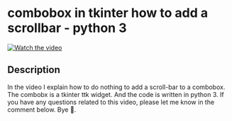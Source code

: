 # combobox in tkinter how to add a scrollbar - python 3

[![Watch the video](https://img.youtube.com/vi/eG867Q0cbUs/hqdefault.jpg)](https://youtu.be/eG867Q0cbUs)

## Description

  

In the video I explain how to do nothing to add a scroll-bar to a combobox. The combobx is a tkinter ttk widget. And the code is written in python 3. If you have any questions related to this video, please let me know in the comment below. Bye 🙂.


